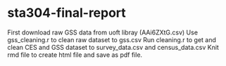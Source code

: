 # sta304-final-report
First download raw GSS data from uoft libray (AAi6ZXtG.csv)
Use gss_cleaning.r to clean raw dataset to gss.csv
Run cleaning.r to get and clean CES and GSS dataset to survey_data.csv and census_data.csv
Knit rmd file to create html file and save as pdf file.
